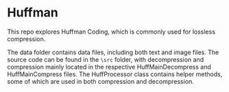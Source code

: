 # Huffman

This repo explores Huffman Coding, which is commonly used for lossless compression. 

The data folder contains data files, including both text and image files. The source code can be found in the `\src` folder, with decompression and compression mainly located in the respective HuffMainDecompress and HuffMainCompress files. The HuffProcessor class contains helper methods, some of which are used in both compression and decompression. 
